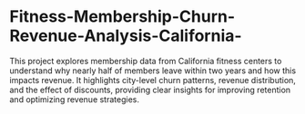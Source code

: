 # Fitness-Membership-Churn-Revenue-Analysis-California-
This project explores membership data from California fitness centers to understand why nearly half of members leave within two years and how this impacts revenue. It highlights city-level churn patterns, revenue distribution, and the effect of discounts, providing clear insights for improving retention and optimizing revenue strategies.
